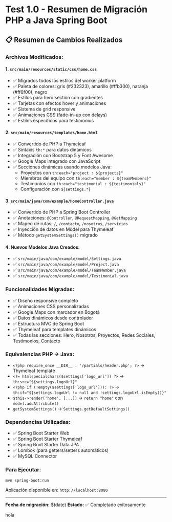 # Test 1.0 - Resumen de Migración PHP a Java Spring Boot

## 📋 **Resumen de Cambios Realizados**

### **Archivos Modificados:**

#### 1. **`src/main/resources/static/css/home.css`**
- ✅ Migrados todos los estilos del worker platform
- ✅ Paleta de colores: gris (#232323), amarillo (#ffb300), naranja (#ff6f00), negro
- ✅ Estilos para hero section con gradientes
- ✅ Tarjetas con efectos hover y animaciones
- ✅ Sistema de grid responsive
- ✅ Animaciones CSS (fade-in-up con delays)
- ✅ Estilos específicos para testimonios

#### 2. **`src/main/resources/templates/home.html`**
- ✅ Convertido de PHP a Thymeleaf
- ✅ Sintaxis `th:*` para datos dinámicos
- ✅ Integración con Bootstrap 5 y Font Awesome
- ✅ Google Maps integrado con JavaScript
- ✅ Secciones dinámicas usando modelos Java:
  - Proyectos con `th:each="project : ${projects}"`
  - Miembros del equipo con `th:each="member : ${teamMembers}"`
  - Testimonios con `th:each="testimonial : ${testimonials}"`
  - Configuración con `${settings.*}`

#### 3. **`src/main/java/com/example/HomeController.java`**
- ✅ Convertido de PHP a Spring Boot Controller
- ✅ Anotaciones: `@Controller`, `@RequestMapping`, `@GetMapping`
- ✅ Mapeo de rutas: `/`, `/contacto`, `/nosotros`, `/servicios`
- ✅ Inyección de datos en Model para Thymeleaf
- ✅ Método `getSystemSettings()` migrado

#### 4. **Nuevos Modelos Java Creados:**
- ✅ `src/main/java/com/example/model/Settings.java`
- ✅ `src/main/java/com/example/model/Project.java`
- ✅ `src/main/java/com/example/model/TeamMember.java`
- ✅ `src/main/java/com/example/model/Testimonial.java`

### **Funcionalidades Migradas:**
- ✅ Diseño responsive completo
- ✅ Animaciones CSS personalizadas
- ✅ Google Maps con marcador en Bogotá
- ✅ Datos dinámicos desde controlador
- ✅ Estructura MVC de Spring Boot
- ✅ Thymeleaf para templates dinámicos
- ✅ Todas las secciones: Hero, Nosotros, Proyectos, Redes Sociales, Testimonios, Contacto

### **Equivalencias PHP → Java:**
- `<?php require_once __DIR__ . '/partials/header.php'; ?>` → Thymeleaf template
- `<?= htmlspecialchars($settings['logo_url']) ?>` → `th:src="${settings.logoUrl}"`
- `<?php if (!empty($settings['logo_url'])): ?>` → `th:if="${settings.logoUrl != null and !settings.logoUrl.isEmpty()}"`
- `$this->render('home', [...])` → `return "home"` con `model.addAttribute()`
- `getSystemSettings()` → `Settings.getDefaultSettings()`

### **Dependencias Utilizadas:**
- ✅ Spring Boot Starter Web
- ✅ Spring Boot Starter Thymeleaf
- ✅ Spring Boot Starter Data JPA
- ✅ Lombok (para getters/setters automáticos)
- ✅ MySQL Connector

### **Para Ejecutar:**
```bash
mvn spring-boot:run
```
Aplicación disponible en: `http://localhost:8080`

---
**Fecha de migración:** $(date)
**Estado:** ✅ Completado exitosamente


hola
